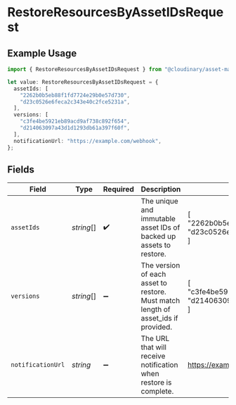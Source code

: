 # RestoreResourcesByAssetIDsRequest

## Example Usage

```typescript
import { RestoreResourcesByAssetIDsRequest } from "@cloudinary/asset-management/models/operations";

let value: RestoreResourcesByAssetIDsRequest = {
  assetIds: [
    "2262b0b5eb88f1fd7724e29b0e57d730",
    "d23c0526e6feca2c343e40c2fce5231a",
  ],
  versions: [
    "c3fe4be5921eb89acd9af738c892f654",
    "d214063097a43d1d1293db61a397f60f",
  ],
  notificationUrl: "https://example.com/webhook",
};
```

## Fields

| Field                                                                             | Type                                                                              | Required                                                                          | Description                                                                       | Example                                                                           |
| --------------------------------------------------------------------------------- | --------------------------------------------------------------------------------- | --------------------------------------------------------------------------------- | --------------------------------------------------------------------------------- | --------------------------------------------------------------------------------- |
| `assetIds`                                                                        | *string*[]                                                                        | :heavy_check_mark:                                                                | The unique and immutable asset IDs of backed up assets to restore.                | [<br/>"2262b0b5eb88f1fd7724e29b0e57d730",<br/>"d23c0526e6feca2c343e40c2fce5231a"<br/>] |
| `versions`                                                                        | *string*[]                                                                        | :heavy_minus_sign:                                                                | The version of each asset to restore. Must match length of asset_ids if provided. | [<br/>"c3fe4be5921eb89acd9af738c892f654",<br/>"d214063097a43d1d1293db61a397f60f"<br/>] |
| `notificationUrl`                                                                 | *string*                                                                          | :heavy_minus_sign:                                                                | The URL that will receive notification when restore is complete.                  | https://example.com/webhook                                                       |